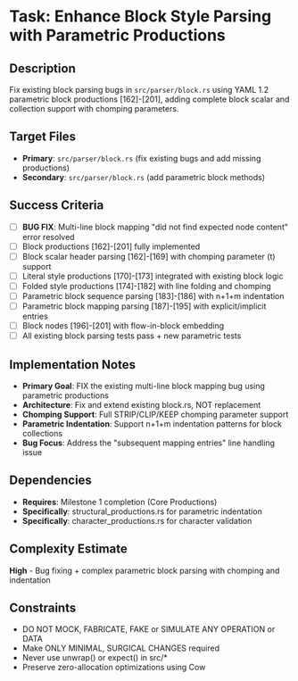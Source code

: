 # Task: Enhance Block Style Parsing with Parametric Productions

## Description
Fix existing block parsing bugs in `src/parser/block.rs` using YAML 1.2 parametric block productions [162]-[201], adding complete block scalar and collection support with chomping parameters.

## Target Files
- **Primary**: `src/parser/block.rs` (fix existing bugs and add missing productions)
- **Secondary**: `src/parser/block.rs` (add parametric block methods)

## Success Criteria  
- [ ] **BUG FIX**: Multi-line block mapping "did not find expected node content" error resolved
- [ ] Block productions [162]-[201] fully implemented
- [ ] Block scalar header parsing [162]-[169] with chomping parameter (t) support  
- [ ] Literal style productions [170]-[173] integrated with existing block logic
- [ ] Folded style productions [174]-[182] with line folding and chomping
- [ ] Parametric block sequence parsing [183]-[186] with n+1+m indentation
- [ ] Parametric block mapping parsing [187]-[195] with explicit/implicit entries
- [ ] Block nodes [196]-[201] with flow-in-block embedding
- [ ] All existing block parsing tests pass + new parametric tests

## Implementation Notes
- **Primary Goal**: FIX the existing multi-line block mapping bug using parametric productions
- **Architecture**: Fix and extend existing block.rs, NOT replacement
- **Chomping Support**: Full STRIP/CLIP/KEEP chomping parameter support
- **Parametric Indentation**: Support n+1+m indentation patterns for block collections
- **Bug Focus**: Address the "subsequent mapping entries" line handling issue

## Dependencies
- **Requires**: Milestone 1 completion (Core Productions)
- **Specifically**: structural_productions.rs for parametric indentation
- **Specifically**: character_productions.rs for character validation

## Complexity Estimate
**High** - Bug fixing + complex parametric block parsing with chomping and indentation

## Constraints
- DO NOT MOCK, FABRICATE, FAKE or SIMULATE ANY OPERATION or DATA
- Make ONLY MINIMAL, SURGICAL CHANGES required
- Never use unwrap() or expect() in src/*
- Preserve zero-allocation optimizations using Cow<str>